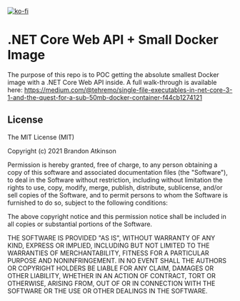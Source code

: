 [![ko-fi](https://ko-fi.com/img/githubbutton_sm.svg)](https://ko-fi.com/O5O63ENS7)

# .NET Core Web API + Small Docker Image
The purpose of this repo is to POC getting the absolute smallest Docker image with a .NET Core Web API inside. A full walk-through is available here: https://medium.com/@tehremo/single-file-executables-in-net-core-3-1-and-the-quest-for-a-sub-50mb-docker-container-f44cb1274121

## License
 
The MIT License (MIT)

Copyright (c) 2021 Brandon Atkinson

Permission is hereby granted, free of charge, to any person obtaining a copy of this software and associated documentation files (the "Software"), to deal in the Software without restriction, including without limitation the rights to use, copy, modify, merge, publish, distribute, sublicense, and/or sell copies of the Software, and to permit persons to whom the Software is furnished to do so, subject to the following conditions:

The above copyright notice and this permission notice shall be included in all copies or substantial portions of the Software.

THE SOFTWARE IS PROVIDED "AS IS", WITHOUT WARRANTY OF ANY KIND, EXPRESS OR IMPLIED, INCLUDING BUT NOT LIMITED TO THE WARRANTIES OF MERCHANTABILITY, FITNESS FOR A PARTICULAR PURPOSE AND NONINFRINGEMENT. IN NO EVENT SHALL THE AUTHORS OR COPYRIGHT HOLDERS BE LIABLE FOR ANY CLAIM, DAMAGES OR OTHER LIABILITY, WHETHER IN AN ACTION OF CONTRACT, TORT OR OTHERWISE, ARISING FROM, OUT OF OR IN CONNECTION WITH THE SOFTWARE OR THE USE OR OTHER DEALINGS IN THE SOFTWARE.
